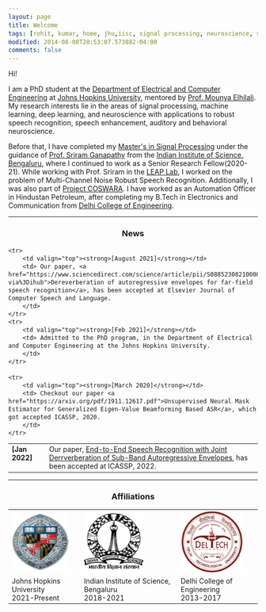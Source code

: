 ```yaml
---
layout: page
title: Welcome
tags: [rohit, kumar, home, jhu,iisc, signal processing, neuroscience, speech processing, auditory neuroscience, graduate]
modified: 2014-08-08T20:53:07.573882-04:00
comments: false
---
```


Hi!

I am a PhD student at the [Department of Electrical and Computer Engineering](https://engineering.jhu.edu/ece/) at [Johns Hopkins University](https://www.jhu.edu/), mentored by [Prof. Mounya Elhilali](https://engineering.jhu.edu/ece/faculty/elhilali-mounya/). My research interests lie in the areas of signal processing, machine learning, deep learning, and neuroscience with applications to robust speech recognition, speech enhancement, auditory and behavioral neuroscience. 

Before that, I have completed my [Master's in Signal Processing](https://ece.iisc.ac.in/) under the guidance of [Prof. Sriram Ganapathy](http://www.leap.ee.iisc.ac.in/sriram/) from the [Indian Institute of Science, Bengaluru](https://iisc.ac.in/), where I continued to work as a Senior Research Fellow(2020-21). While working with Prof. Sriram in the [LEAP Lab](http://leap.ee.iisc.ac.in/), I worked on the problem of Multi-Channel Noise Robust Speech Recognition. Additionally, I was also part of [Project COSWARA](https://coswara.iisc.ac.in/). I have worked as an Automation Officer in Hindustan Petroleum, after completing my B.Tech in Electronics and Communication from [Delhi College of Engineering](http://www.dtu.ac.in/).





----

<h3 align="center">News</h3>
<table class='news-table'>
    <col width="15%">
    <col width="85%">
     <tr>
        <td valign="top"><strong>[Jan 2022]</strong></td>
        <td> Our paper, <a href="https://arxiv.org/abs/2108.03975">End-to-End Speech Recognition with Joint Derrverberation of Sub-Band Autoregressive Envelopes</a>, has been accepted at ICASSP, 2022.
        </td>
    </tr>
    
    <tr>
        <td valign="top"><strong>[August 2021]</strong></td>
        <td> Our paper, <a href="https://www.sciencedirect.com/science/article/pii/S0885230821000802?via%3Dihub">Dereverberation of autoregressive envelopes for far-field speech recognition</a>, has been accepted at Elsevier Journal of Computer Speech and Language.
        </td>
    </tr>
    <tr>
        <td valign="top"><strong>[Feb 2021]</strong></td>
        <td> Admitted to the PhD program, in the Department of Electrical and Computer Engineering at the Johns Hopkins University.
        </td>
    </tr>

    <tr>
        <td valign="top"><strong>[March 2020]</strong></td>
        <td> Checkout our paper <a href="https://arxiv.org/pdf/1911.12617.pdf">Unsupervised Neural Mask Estimator for Generalized Eigen-Value Beamforming Based ASR</a>, which got accepted ICASSP, 2020.
        </td>
    </tr>

</table>

----

<h3 align="center">Affiliations</h3>
<table align="center" class='affl-pic'>
    <tr>
        <td>
            <a href="https://www.jhu.edu/">
            <img src="/images/jhu_logo.png" width="115" height="115"></a>
        </td>
        <td>
            <a href="https://iisc.ac.in/">
            <img src="/images/iisc_logo.png" width="120" height="120"></a>
        </td>
        <td>
            <a href="http://www.dtu.ac.in/">
            <img src="/images/dtu_logo.png" width="125" height="125"></a>
        </td>
    <tr>
    <tr>
        <td>Johns Hopkins University<br>2021-Present</td>
        <td>Indian Institute of Science, Bengaluru<br>2018-2021</td>
        <td>Delhi College of Engineering<br>2013-2017</td>
    </tr>
    </tr>
    </tr>

</table>
